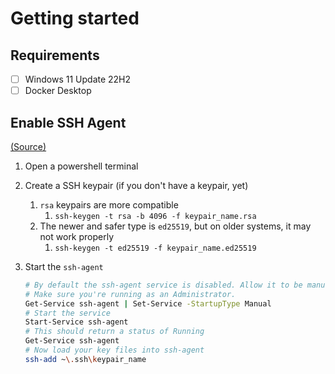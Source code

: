 # Getting started

## Requirements

- [ ] Windows 11 Update 22H2
- [ ] Docker Desktop

## Enable SSH Agent

[(Source)](https://learn.microsoft.com/de-de/windows-server/administration/openssh/openssh_keymanagement)

1. Open a powershell terminal
1. Create a SSH keypair (if you don't have a keypair, yet)
   1. `rsa` keypairs are more compatible
      1. `ssh-keygen -t rsa -b 4096 -f keypair_name.rsa`
   1. The newer and safer type is `ed25519`, but on older systems, it may not work properly
      1. `ssh-keygen -t ed25519 -f keypair_name.ed25519`
1. Start the `ssh-agent`

    ```sh
    # By default the ssh-agent service is disabled. Allow it to be manually started for the next step to work.
    # Make sure you're running as an Administrator.
    Get-Service ssh-agent | Set-Service -StartupType Manual
    # Start the service
    Start-Service ssh-agent
    # This should return a status of Running
    Get-Service ssh-agent
    # Now load your key files into ssh-agent
    ssh-add ~\.ssh\keypair_name
    ```
